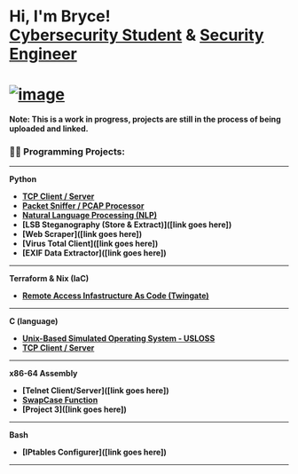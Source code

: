 # Hi, I'm Bryce! <br/><a href="https://www.linkedin.com/in/brycethorpe/">Cybersecurity Student</a> & <a href="https://github.com/Surf-Wax">Security Engineer</a>

# [![image](https://img.shields.io/badge/LinkedIn-0077B5?style=for-the-badge&logo=linkedin&logoColor=white)](https://linkedin.com/in/brycethorpe)

<b> Note: This is a work in progress, projects are still in the process of being uploaded and linked.

### 👨‍💻 Programming Projects:

---

**Python**
  - [TCP Client / Server](https://github.com/Surf-Wax/TCP-Client-Server-Python)
  - [Packet Sniffer / PCAP Processor](https://github.com/Surf-Wax/Packet-Sniffer-PCAP-Analyzer-Python)
  - [Natural Language Processing (NLP)](https://github.com/Surf-Wax/Natural-Language-Processing)
  - [LSB Steganography (Store & Extract)]([link goes here])
  - [Web Scraper]([link goes here])
  - [Virus Total Client]([link goes here])
  - [EXIF Data Extractor]([link goes here])
    
---

**Terraform & Nix (IaC)**
  - [Remote Access Infastructure As Code (Twingate)](https://github.com/Surf-Wax/twingate-terraform)

---
 
**C (language)**
  - [Unix-Based Simulated Operating System - USLOSS](https://github.com/Surf-Wax/usloss)
  - [TCP Client / Server](https://github.com/Surf-Wax/TCP-Client-Server)

---

<b>x86-64 Assembly</b>
  - [Telnet Client/Server]([link goes here])
  - [SwapCase Function](https://github.com/Surf-Wax/SwapCase)
  - [Project 3]([link goes here])

---

<b>Bash</b>
  - [IPtables Configurer]([link goes here])

---



<!--
**Surf-Wax/Surf-Wax** is a ✨ _special_ ✨ repository because its `README.md` (this file) appears on your GitHub profile.

Here are some ideas to get you started:

- 🔭 I’m currently working on ...
- 🌱 I’m currently learning ...
- 👯 I’m looking to collaborate on ...
- 🤔 I’m looking for help with ...
- 💬 Ask me about ...
- 📫 How to reach me: ...
- 😄 Pronouns: ...
- ⚡ Fun fact: ...
-->
